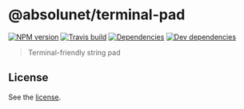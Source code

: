 # @absolunet/terminal-pad

[![NPM version](https://img.shields.io/npm/v/@absolunet/terminal-pad.svg)](https://www.npmjs.com/package/@absolunet/terminal-pad)
[![Travis build](https://api.travis-ci.org/absolunet/node-terminal-pad.svg?branch=master)](https://travis-ci.org/absolunet/node-terminal-pad/builds)
[![Dependencies](https://david-dm.org/absolunet/node-terminal-pad/status.svg)](https://david-dm.org/absolunet/node-terminal-pad)
[![Dev dependencies](https://david-dm.org/absolunet/node-terminal-pad/dev-status.svg)](https://david-dm.org/absolunet/node-terminal-pad?type=dev)

> Terminal-friendly string pad

## License 
See the [license](https://github.com/absolunet/node-terminal-pad/blob/master/license).
